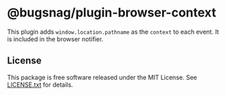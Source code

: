 # @bugsnag/plugin-browser-context

This plugin adds `window.location.pathname` as the `context` to each event. It is included in the browser notifier.

## License

This package is free software released under the MIT License. See [LICENSE.txt](./LICENSE.txt) for details.
